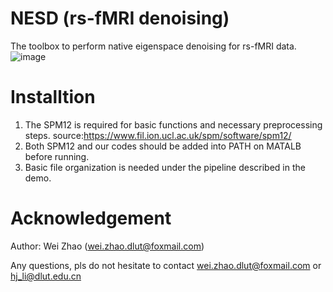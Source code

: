 # NESD (rs-fMRI denoising)
The toolbox to perform native eigenspace denoising for rs-fMRI data. 
![image](https://user-images.githubusercontent.com/59679583/219349261-668ee863-7b7d-400d-a600-638e9b04afec.png)

# Installtion
1) The SPM12 is required for basic functions and necessary preprocessing steps.
source:https://www.fil.ion.ucl.ac.uk/spm/software/spm12/
2) Both SPM12 and our codes should be added into PATH on MATALB before running.
3) Basic file organization is needed under the pipeline described in the demo.

# Acknowledgement
Author: Wei Zhao (wei.zhao.dlut@foxmail.com)

Any questions, pls do not hesitate to contact wei.zhao.dlut@foxmail.com or hj_li@dlut.edu.cn

